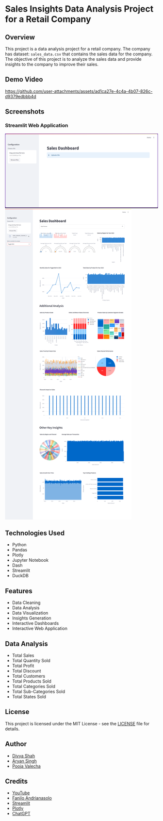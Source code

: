 # Sales Insights Data Analysis Project for a Retail Company

## Overview

This project is a data analysis project for a retail company. The company has dataset: `sales_data.csv` that contains the sales data for the company. The objective of this project is to analyze the sales data and provide insights to the company to improve their sales.

## Demo Video
https://github.com/user-attachments/assets/ad1ca27e-4c4a-4b07-826c-d9379edbbb4d

## Screenshots

### Streamlit Web Application

![Streamlit Web Application](./screens/home.png)
![Streamlit Web Application](./screens/web-application.png)


## Technologies Used

- Python
- Pandas
- Plotly
- Jupyter Notebook
- Dash
- Streamlit
- DuckDB

## Features

- Data Cleaning
- Data Analysis
- Data Visualization
- Insights Generation
- Interactive Dashboards
- Interactive Web Application

## Data Analysis

- Total Sales
- Total Quantity Sold
- Total Profit
- Total Discount
- Total Customers
- Total Products Sold
- Total Categories Sold
- Total Sub-Categories Sold
- Total States Sold

## License

This project is licensed under the MIT License - see the [LICENSE](LICENSE) file for details.

## Author

- [Divya Shah](https://www.linkedin.com/in/divya-d-shah/)
- [Aryan Singh]()
- [Pooja Valecha]()

## Credits

- [YouTube](https://www.youtube.com/)
- [Fanilo Andrianasolo](https://www.youtube.com/@andfanilo)
- [Streamlit](https://www.streamlit.io/)
- [Plotly](https://plotly.com/)
- [ChatGPT](https://www.openai.com/research/)
